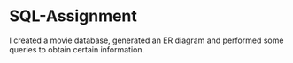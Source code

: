 # SQL-Assignment
I created a movie database, generated an ER diagram and performed some queries to obtain certain information.
